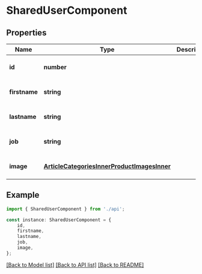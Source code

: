 # SharedUserComponent


## Properties

Name | Type | Description | Notes
------------ | ------------- | ------------- | -------------
**id** | **number** |  | [optional] [default to undefined]
**firstname** | **string** |  | [optional] [default to undefined]
**lastname** | **string** |  | [optional] [default to undefined]
**job** | **string** |  | [optional] [default to undefined]
**image** | [**ArticleCategoriesInnerProductImagesInner**](ArticleCategoriesInnerProductImagesInner.md) |  | [optional] [default to undefined]

## Example

```typescript
import { SharedUserComponent } from './api';

const instance: SharedUserComponent = {
    id,
    firstname,
    lastname,
    job,
    image,
};
```

[[Back to Model list]](../README.md#documentation-for-models) [[Back to API list]](../README.md#documentation-for-api-endpoints) [[Back to README]](../README.md)
